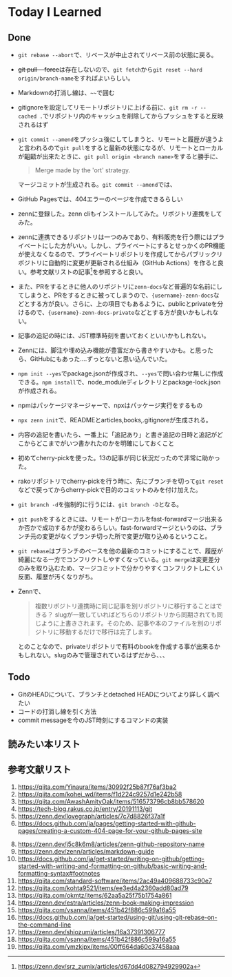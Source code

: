 # Today I Learned

## Done
- `git rebase --abort`で、リベースが中止されてリベース前の状態に戻る。
- ~~git pull --force~~は存在しないので、`git fetch`から`git reset --hard origin/branch-name`をすればよいらしい。
- Markdownの打消し線は、`~~`で囲む
- gitignoreを設定してリモートリポジトリに上げる前に、`git rm -r --cached .`でリポジトリ内のキャッシュを削除してからプッシュをすると反映されるはず
- `git commit --amend`をプッシュ後にしてしまうと、リモートと履歴が違うよと言われるので`git pull`をすると最新の状態になるが、リモートとローカルが齟齬が出来たときに、`git pull origin <branch name>`をすると勝手に、
  > Merge made by the 'ort' strategy.
 
    マージコミットが生成される。`git commit --amend`では、
- GitHub Pagesでは、404エラーのページを作成できるらしい
- zennに登録した。zenn cliもインストールしてみた。リポジトリ連携をしてみた。
- zennに連携できるリポジトリは一つのみであり、有料販売を行う際にはプライベートにした方がいい。しかし、プライベートにするとせっかくのPR機能が使えなくなるので、プライベートリポジトリを作成してからパブリックリポジトリに自動的に変更が更新される仕組み（GitHub Actions）を作ると良い。参考文献リストの記事[^1]を参照すると良い。
- また、PRをするときに他人のリポジトリに`zenn-docs`など普遍的な名前にしてしまうと、PRをするときに被ってしまうので、`{username}-zenn-docs`などとする方が良い。さらに、上の項目でもあるように、publicとprivateを分けるので、`{username}-zenn-docs-private`などとする方が良いかもしれない。
- 記事の追記の時には、JST標準時刻を書いておくといいかもしれない。
- Zennには、脚注や埋め込み機能が豊富だから書きやすいかも。と思ったら、GitHubにもあった....ずっとないと思い込んでいた。
- `npm init --yes`でpackage.jsonが作成され、`--yes`で問い合わせ無しに作成できる。`npm install`で、node_moduleディレクトリとpackage-lock.jsonが作成される。
- npmはパッケージマネージャーで、npxはパッケージ実行をするもの
- `npx zenn init`で、READMEとarticles,books,.gitignoreが生成される。
- 内容の追記を書いたら、一番上に「追記あり」と書き追記の日時と追記がどこからどこまでがいつ書かれたのかを明確にしておくこと
- 初めてcherry-pickを使った。13の記事が同じ状況だったので非常に助かった。
- rakoリポジトリでcherry-pickを行う時に、先にブランチを切って`git reset`などで戻ってからcherry-pickで目的のコミットのみを付け加えた。
- `git branch -d`を強制的に行うには、`git branch -D`となる。
- `git push`をするときには、リモートがローカルをfast-forwardマージ出来るか否かで成功するかが変わるらしい。fast-forwardマージというのは、ブランチ元の変更がなくブランチ切った所で変更が取り込めるということ。
- `git rebase`はブランチのベースを他の最新のコミットにすることで、履歴が綺麗になる一方でコンフリクトしやすくなっている。`git merge`は変更差分のみを取り込むため、マージコミットで分かりやすくコンフリクトしにくい反面、履歴が汚くなりがち。
- Zennで、
  > 複数リポジトリ連携時に同じ記事を別リポジトリに移行することはできる？
slugが一致していればどちらのリポジトリから同期されても同じように上書きされます。そのため、記事や本のファイルを別のリポジトリに移動するだけで移行は完了します。

  とのことなので、privateリポジトリで有料のbookを作成する事が出来るかもしれない。slugのみで管理されているはずだから、、、

## Todo
- GitのHEADについて、ブランチとdetached HEADについてより詳しく調べたい
- コードの打消し線を引く方法
- commit messageを今のJST時刻にするコマンドの実装

## 読みたい本リスト

## 参考文献リスト
1. https://qiita.com/Yinaura/items/30992f25b87f76af3ba2
2. https://qiita.com/kohei_wd/items/f1d224c9257d1e242b58
3. https://qiita.com/AwashAmityOak/items/516573796cb8bb578620
4. https://tech-blog.rakus.co.jp/entry/20191113/git
5. https://zenn.dev/lovegraph/articles/7c7d8826f37a1f
6. https://docs.github.com/ja/pages/getting-started-with-github-pages/creating-a-custom-404-page-for-your-github-pages-site
[^1]: https://zenn.dev/srz_zumix/articles/d67dd4d082794929902a
8. https://zenn.dev/j5c8k6m8/articles/zenn-github-repository-name
9. https://zenn.dev/zenn/articles/markdown-guide
10. https://docs.github.com/ja/get-started/writing-on-github/getting-started-with-writing-and-formatting-on-github/basic-writing-and-formatting-syntax#footnotes
11. https://qiita.com/standard-software/items/2ac49a409688733c90e7
12. https://qiita.com/kohta9521/items/ee3ed4a2360add80ad79
13. https://qiita.com/okmtz/items/62aa5a25f75b1754a861
14. https://zenn.dev/estra/articles/zenn-book-making-impression
15. https://qiita.com/vsanna/items/451b42f886c599a16a55
16. https://docs.github.com/ja/get-started/using-git/using-git-rebase-on-the-command-line
17. https://zenn.dev/shiozumi/articles/16a37391306777
18. https://qiita.com/vsanna/items/451b42f886c599a16a55
19. https://qiita.com/ymzkjpx/items/00ff664da60c37458aaa